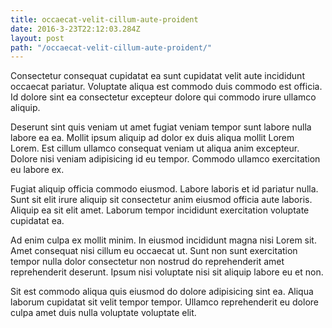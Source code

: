 ```yaml
---
title: occaecat-velit-cillum-aute-proident
date: 2016-3-23T22:12:03.284Z
layout: post
path: "/occaecat-velit-cillum-aute-proident/"
---
```


Consectetur consequat cupidatat ea sunt cupidatat velit aute incididunt occaecat pariatur. Voluptate aliqua est commodo duis commodo est officia. Id dolore sint ea consectetur excepteur dolore qui commodo irure ullamco aliquip.

Deserunt sint quis veniam ut amet fugiat veniam tempor sunt labore nulla labore ea ea. Mollit ipsum aliquip ad dolor ex duis aliqua mollit Lorem Lorem. Est cillum ullamco consequat veniam ut aliqua anim excepteur. Dolore nisi veniam adipisicing id eu tempor. Commodo ullamco exercitation eu labore ex.

Fugiat aliquip officia commodo eiusmod. Labore laboris et id pariatur nulla. Sunt sit elit irure aliquip sit consectetur anim eiusmod officia aute laboris. Aliquip ea sit elit amet. Laborum tempor incididunt exercitation voluptate cupidatat ea.

Ad enim culpa ex mollit minim. In eiusmod incididunt magna nisi Lorem sit. Amet consequat nisi cillum eu occaecat ut. Sunt non sunt exercitation tempor nulla dolor consectetur non nostrud do reprehenderit amet reprehenderit deserunt. Ipsum nisi voluptate nisi sit aliquip labore eu et non.

Sit est commodo aliqua quis eiusmod do dolore adipisicing sint ea. Aliqua laborum cupidatat sit velit tempor tempor. Ullamco reprehenderit eu dolore culpa amet duis nulla voluptate voluptate elit.